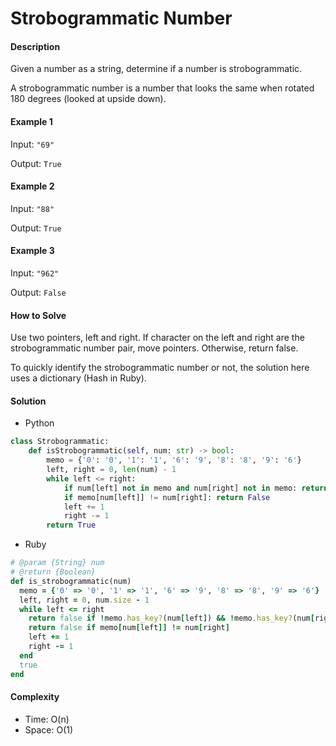 # Strobogrammatic Number

#### Description

Given a number as a string, determine if a number is strobogrammatic.

A strobogrammatic number is a number that looks the same when rotated 180 degrees (looked at upside down).

#### Example 1
Input: `"69"`

Output: `True`

#### Example 2
Input: `"88"`

Output: `True`

#### Example 3
Input: `"962"`

Output: `False`

#### How to Solve

Use two pointers, left and right. If character on the left and right are the strobogrammatic number pair, move pointers. Otherwise, return false.

To quickly identify the strobogrammatic number or not, the solution here uses a dictionary (Hash in Ruby).

#### Solution
- Python

```python
class Strobogrammatic:
    def isStrobogrammatic(self, num: str) -> bool:
        memo = {'0': '0', '1': '1', '6': '9', '8': '8', '9': '6'}
        left, right = 0, len(num) - 1
        while left <= right:
            if num[left] not in memo and num[right] not in memo: return False
            if memo[num[left]] != num[right]: return False
            left += 1
            right -= 1
        return True
```

- Ruby

```ruby
# @param {String} num
# @return {Boolean}
def is_strobogrammatic(num)
  memo = {'0' => '0', '1' => '1', '6' => '9', '8' => '8', '9' => '6'}
  left, right = 0, num.size - 1
  while left <= right
    return false if !memo.has_key?(num[left]) && !memo.has_key?(num[right])
    return false if memo[num[left]] != num[right]
    left += 1
    right -= 1
  end
  true
end
```

#### Complexity
- Time: O(n)
- Space: O(1)